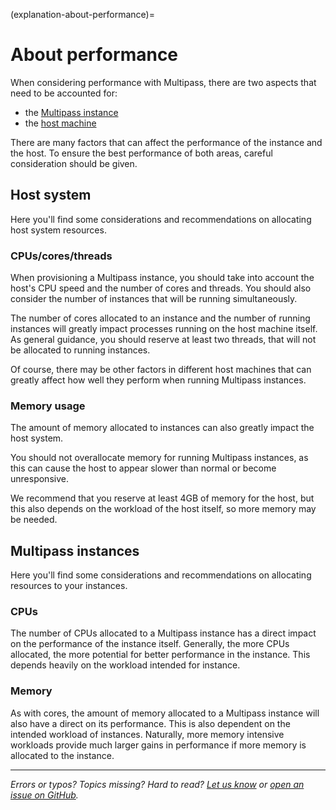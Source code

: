 (explanation-about-performance)=
# About performance

When considering performance with Multipass, there are two aspects that need to be accounted for:

* the [Multipass instance](/explanation/instance)
* the [host machine](/explanation/host)

There are many factors that can affect the performance of the instance and the host. To ensure the best performance of both areas, careful consideration should be given.

## Host system

Here you'll find some considerations and recommendations on allocating host system resources.

### CPUs/cores/threads

When provisioning a Multipass instance, you should take into account the host's CPU speed and the number of cores and threads. You should also consider the number of instances that will be running simultaneously.

The number of cores allocated to an instance and the number of running instances will greatly impact processes running on the host machine itself. As general guidance, you should reserve at least two threads, that will not be allocated to running instances.

Of course, there may be other factors in different host machines that can greatly affect how well they perform when running Multipass instances.

### Memory usage

The amount of memory allocated to instances can also greatly impact the host system.

You should not overallocate memory for running Multipass instances, as this can cause the host to appear slower than normal or become unresponsive.

We recommend that you reserve at least 4GB of memory for the host, but this also depends on the workload of the host itself, so more memory may be needed.

## Multipass instances

Here you'll find some considerations and recommendations on allocating resources to your instances.

### CPUs

The number of CPUs allocated to a Multipass instance has a direct impact on the performance of the instance itself. Generally, the more CPUs allocated, the more potential for better performance in the instance. This depends heavily on the workload intended for instance.

### Memory

As with cores, the amount of memory allocated to a Multipass instance will also have a direct on its performance. This is also dependent on the intended workload of instances. Naturally, more memory intensive workloads provide much larger gains in performance if more memory is allocated to the instance.

---

*Errors or typos? Topics missing? Hard to read? <a href="https://docs.google.com/forms/d/e/1FAIpQLSd0XZDU9sbOCiljceh3rO_rkp6vazy2ZsIWgx4gsvl_Sec4Ig/viewform?usp=pp_url&entry.317501128=https://canonical.com/multipass/docs/about-performance" target="_blank">Let us know</a> or <a href="https://github.com/canonical/multipass/issues/new/choose" target="_blank">open an issue on GitHub</a>.*
